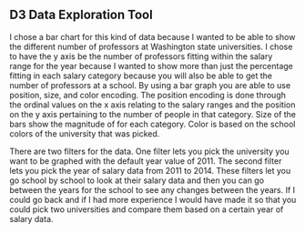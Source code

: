 ## D3 Data Exploration Tool

I chose a bar chart for this kind of data because I wanted to be able to show the different number of professors at Washington state universities. I chose to have the y axis be the number of professors fitting within the salary range for the year because I wanted to show more than just the percentage fitting in each salary category because you will also be able to get the number of professors at a school. By using a bar graph you are able to use position, size, and color encoding. The position encoding is done through the ordinal values on the x axis relating to the salary ranges and the position on the y axis pertaining to the number of people in that category. Size of the bars show the magnitude of for each category. Color is based on the school colors of the university that was picked.

There are two filters for the data. One filter lets you pick the university you want to be graphed with the default year value of 2011. The second filter lets you pick the year of salary data from 2011 to 2014. These filters let you go school by school to look at their salary data and then you can go between the years for the school to see any changes between the years. If I could go back and if I had more experience I would have made it so that you could pick two universities and compare them based on a certain year of salary data.

